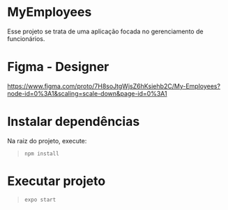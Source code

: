 # MyEmployees

Esse projeto se trata de uma aplicação focada no gerenciamento de funcionários.

# Figma - Designer
https://www.figma.com/proto/7H8soJtgWjsZ6hKsiehb2C/My-Employees?node-id=0%3A1&scaling=scale-down&page-id=0%3A1

# Instalar dependências
Na raiz do projeto, execute:
> `npm install`

# Executar projeto
> `expo start`


